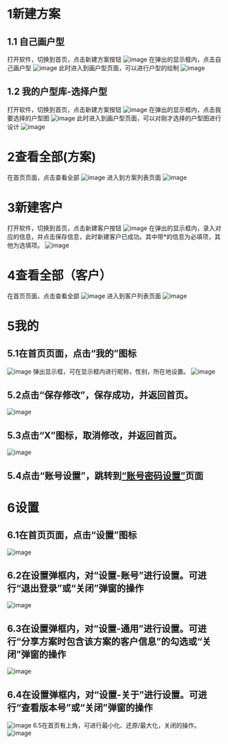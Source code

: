# 1新建方案
## 1.1  自己画户型
打开软件，切换到首页，点击新建方案按钮
![image](http://cdn.dpjia.com/files/uploads/images/33ff5ef45439e17af304a3a3d11a3caa.png)
在弹出的显示框内，点击自己画户型
![image](http://cdn.dpjia.com/files/uploads/images/72895955c6b5ace630140d09883091af.png)
此时进入到画户型页面，可以进行户型的绘制
![image](http://cdn.dpjia.com/files/uploads/images/b9a27b74adca2a1d3914d326cbe92a81.jpg)
## 1.2 我的户型库-选择户型
打开软件，切换到首页，点击新建方案按钮
![image](http://cdn.dpjia.com/files/uploads/images/33ff5ef45439e17af304a3a3d11a3caa.png)
在弹出的显示框内，点击我要选择的户型图
![image](http://cdn.dpjia.com/files/uploads/images/c4ad0f44f48c46c34aec56cf0c31c60a.png)
此时进入到画户型页面，可以对刚才选择的户型图进行设计
![image](http://cdn.dpjia.com/files/uploads/images/b9a27b74adca2a1d3914d326cbe92a81.jpg)
# 2查看全部(方案)
在首页页面，点击查看全部
![image](http://cdn.dpjia.com/files/uploads/images/c54966e32ad374a943afc22f4ccf6bc2.png)
进入到方案列表页面
![image](http://cdn.dpjia.com/files/uploads/images/17fc76e703af67aab050d228007722a9.jpg)
# 3新建客户
打开软件，切换到首页，点击新建客户按钮
![image](http://cdn.dpjia.com/files/uploads/images/7039ea9877380e2af96e3a8ae2c239f2.png)
在弹出的显示框内，录入对应的信息，并点击保存信息，此时新建客户已成功。其中带*的信息为必填项，其他为选填项。
![image](http://cdn.dpjia.com/files/uploads/images/60b30d421b4cf18d8fe87624fc4ca56f.jpg)
# 4查看全部（客户）
在首页页面，点击查看全部
![image](http://cdn.dpjia.com/files/uploads/images/57524b5cc755fcf42b6129b4cca9c237.png)
进入到客户列表页面
![image](http://cdn.dpjia.com/files/uploads/images/a10c716f5957c2bfec306264cf49474a.jpg)
# 5我的
## 5.1在首页页面，点击“我的”图标
![image](http://cdn.dpjia.com/files/uploads/images/403c498b65877a64a65afd7ae1dce76d.png)
弹出显示框，可在显示框内进行昵称，性别，所在地设置。
![image](http://cdn.dpjia.com/files/uploads/images/bda32cc51fc148134f0bafcbbec438fd.png)
## 5.2点击“保存修改”，保存成功，并返回首页。
![image](http://cdn.dpjia.com/files/uploads/images/32993643d4efc90835e5f0d45f51af74.png)
## 5.3点击“X”图标，取消修改，并返回首页。
![image](http://cdn.dpjia.com/files/uploads/images/3c092e969bc0aa4b8a626a04553797ab.png)
## 5.4点击“账号设置”，跳转到[“账号密码设置”](http://www.dpjia.com/login/index)页面
# 6设置
## 6.1在首页页面，点击“设置”图标
![image](http://cdn.dpjia.com/files/uploads/images/3a031f180e1f44592e83cb6b0468057a.png)
## 6.2在设置弹框内，对“设置-账号”进行设置。可进行“退出登录”或“关闭”弹窗的操作
![image](http://cdn.dpjia.com/files/uploads/images/59d851dcdee218b8a56b79c0c66e3ac2.png)
## 6.3在设置弹框内，对“设置-通用”进行设置。可进行“分享方案时包含该方案的客户信息”的勾选或“关闭”弹窗的操作
![image](http://cdn.dpjia.com/files/uploads/images/5aeb6e142c736b10bdbd067e3d5a6735.png)
## 6.4在设置弹框内，对“设置-关于”进行设置。可进行“查看版本号”或“关闭”弹窗的操作
![image](http://cdn.dpjia.com/files/uploads/images/0d0d8170452da475397175ec51bd7df6.png)
6.5在首页有上角，可进行最小化、还原/最大化，关闭的操作。
![image](http://cdn.dpjia.com/files/uploads/images/6ae0e6d809b7434722bdab54dccd8bf5.png)